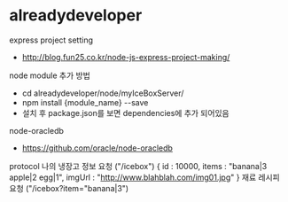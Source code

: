 # alreadydeveloper

express project setting
 - http://blog.fun25.co.kr/node-js-express-project-making/

node module 추가 방법
 - cd alreadydeveloper/node/myIceBoxServer/
 - npm install {module_name} --save
 - 설치 후 package.json를 보면 dependencies에 추가 되어있음

node-oracledb
- https://github.com/oracle/node-oracledb


protocol
나의 냉장고 정보 요청 ("/icebox")
 { id : 10000, items : "banana|3 apple|2 egg|1", imgUrl : "http://www.blahblah.com/img01.jpg" }
재료 레시피 요청 ("/icebox?item="banana|3")
 

